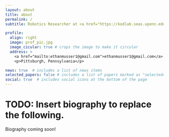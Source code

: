 ```yaml
---
layout: about
title: about
permalink: /
subtitle: Robotics Researcher at <a href="https://kodlab.seas.upenn.edu/">Kod*Lab</a> in the University of Pennsylvania <a href="https://www.grasp.upenn.edu/">GRASP Laboratory</a>

profile:
  align: right
  image: prof_pic.jpg
  image_cicular: true # crops the image to make it circular
  address: >
    <a href="mailto:ethanmusser1@gmail.com">ethanmusser1@gmail.com</a>
    <p>Pittsburgh, Pennsylvania</p>

news: true  # includes a list of news items
selected_papers: false # includes a list of papers marked as "selected={true}"
social: true  # includes social icons at the bottom of the page
---
```


# TODO: Insert biography to replace the following.

Biography coming soon!

<!-- Write your biography here. Tell the world about yourself. Link to your favorite [subreddit](http://reddit.com). You can put a picture in, too. The code is already in, just name your picture `prof_pic.jpg` and put it in the `img/` folder.

Put your address / P.O. box / other info right below your picture. You can also disable any these elements by editing `profile` property of the YAML header of your `_pages/about.md`. Edit `_bibliography/papers.bib` and Jekyll will render your [publications page](/al-folio/publications/) automatically.

Link to your social media connections, too. This theme is set up to use [Font Awesome icons](http://fortawesome.github.io/Font-Awesome/) and [Academicons](https://jpswalsh.github.io/academicons/), like the ones below. Add your Facebook, Twitter, LinkedIn, Google Scholar, or just disable all of them. -->
